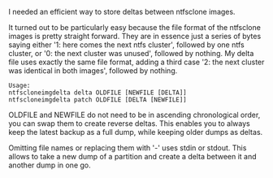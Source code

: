 I needed an efficient way to store deltas between ntfsclone images.

It turned out to be particularly easy because the file format of the 
ntfsclone images is pretty straight forward. They are in essence just 
a series of bytes saying either '1: here comes the next ntfs cluster', 
followed by one ntfs cluster, or '0: the next cluster was unused', 
followed by nothing. My delta file uses exactly the same file format, 
adding a third case '2: the next cluster was identical in both images', 
followed by nothing.

    Usage:
    ntfscloneimgdelta delta OLDFILE [NEWFILE [DELTA]]
    ntfscloneimgdelta patch OLDFILE [DELTA [NEWFILE]]

OLDFILE and NEWFILE do not need to be in ascending chronological order,
you can swap them to create reverse deltas. This enables you to always 
keep the latest backup as a full dump, while keeping older dumps as deltas.

Omitting file names or replacing them with '-' uses stdin or stdout. This
allows to take a new dump of a partition and create a delta between it and
another dump in one go.
